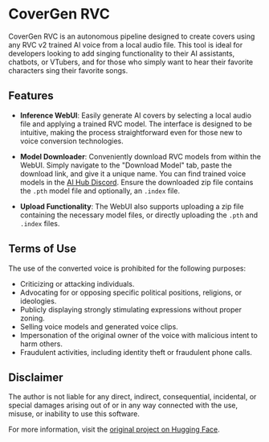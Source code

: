 

# CoverGen RVC

CoverGen RVC is an autonomous pipeline designed to create covers using any RVC v2 trained AI voice from a local audio file. This tool is ideal for developers looking to add singing functionality to their AI assistants, chatbots, or VTubers, and for those who simply want to hear their favorite characters sing their favorite songs.

## Features

- **Inference WebUI**: Easily generate AI covers by selecting a local audio file and applying a trained RVC model. The interface is designed to be intuitive, making the process straightforward even for those new to voice conversion technologies.
  




- **Model Downloader**: Conveniently download RVC models from within the WebUI. Simply navigate to the "Download Model" tab, paste the download link, and give it a unique name. You can find trained voice models in the [AI Hub Discord](https://discord.gg/aihub). Ensure the downloaded zip file contains the `.pth` model file and optionally, an `.index` file.



- **Upload Functionality**: The WebUI also supports uploading a zip file containing the necessary model files, or directly uploading the `.pth` and `.index` files.

## Terms of Use

The use of the converted voice is prohibited for the following purposes:

- Criticizing or attacking individuals.
- Advocating for or opposing specific political positions, religions, or ideologies.
- Publicly displaying strongly stimulating expressions without proper zoning.
- Selling voice models and generated voice clips.
- Impersonation of the original owner of the voice with malicious intent to harm others.
- Fraudulent activities, including identity theft or fraudulent phone calls.

## Disclaimer

The author is not liable for any direct, indirect, consequential, incidental, or special damages arising out of or in any way connected with the use, misuse, or inability to use this software.

For more information, visit the [original project on Hugging Face](https://huggingface.co/spaces/Politrees/CoverGen-RVC).


